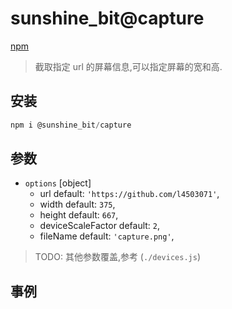# sunshine_bit@capture

[npm](https://img.shields.io/node/v/@sunshine_bit/capture.svg)

> 截取指定 url 的屏幕信息,可以指定屏幕的宽和高.

## 安装

```js
npm i @sunshine_bit/capture
````

## 参数

- `options` [object]
  - url <string> default: `'https://github.com/l4503071'`,
  - width <number> default: `375`,
  - height <number> default: `667`,
  - deviceScaleFactor <number> default: `2`,
  - fileName <string> default: `'capture.png'`,

> TODO: 其他参数覆盖,参考 (`./devices.js`)

## 事例

